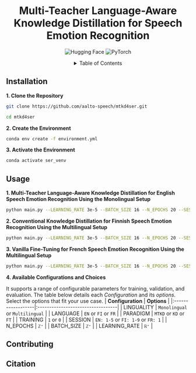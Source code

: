 <h1 align="center">Multi-Teacher Language-Aware Knowledge Distillation for Speech Emotion Recognition</h1>

<p align="center">
  <img src="https://img.shields.io/badge/%F0%9F%A4%97-Hugging_Face-blue" alt="Hugging Face" />
  <img src="https://img.shields.io/badge/%F0%9F%94%A5-PyTorch-purple" alt="PyTorch" />
</p>

<div align="center">
  <details>
    <summary>Table of Contents</summary>
    <a href="#installation">Installation</a><br>
    <a href="#usage">Usage</a><br>
    <a href="#contributing">Contributing</a><br>
    <a href="#citation">Citation</a>
  </details>
</div>

## Installation

**1. Clone the Repository**
```bash
git clone https://github.com/aalto-speech/mtkd4ser.git
```
```bash
cd mtkd4ser
```

**2. Create the Environment**
```bash
conda env create -f environment.yml
```

**3. Activate the Environment**
```bash
conda activate ser_venv
```

<!--
**x. xx**
```bash

```
-->

## Usage

**1. Multi-Teacher Language-Aware Knowledge Distillation for English Speech Emotion Recognition Using the Monolingual Setup**
```bash
python main.py --LEARNING_RATE 3e-5 --BATCH_SIZE 16 --N_EPOCHS 20 --SESSION 5 --TRAINING 1 --PARADIGM "MTKD" --LANGUAGE "EN" --LINGUALITY "Monolingual"
```

**2. Conventional Knowledge Distillation for Finnish Speech Emotion Recognition Using the Multilingual Setup**
```bash
python main.py --LEARNING_RATE 3e-5 --BATCH_SIZE 16 --N_EPOCHS 20 --SESSION 9 --TRAINING 1 --PARADIGM "KD" --LANGUAGE "FI" --LINGUALITY "Multilingual"
```

**3. Vanilla Fine-Tuning for French Speech Emotion Recognition Using the Multilingual Setup**
```bash
python main.py --LEARNING_RATE 3e-5 --BATCH_SIZE 16 --N_EPOCHS 20 --SESSION 1 --TRAINING 1 --PARADIGM "FT" --LANGUAGE "FR" --LINGUALITY "Multilingual"
```

**4. Available Configurations and Choices**

It supports a range of configurable parameters for training, validation, and evaluation. The table below details each *Configuration* and its *options*. Select the options that fit your use case.
| **Configuration** | **Options**                       |
|:------------------|:----------------------------------|
| LINGUALITY        | `Monolingual` or `Multilingual`   |
| LANGUAGE          | `EN` or `FI` or `FR`              |
| PARADIGM          | `MTKD` or `KD` or `FT`            |
| TRAINING          | `1` or `0`                        |
| SESSION           | `EN: 1-5` or `FI: 1-9` or `FR: 1` |
| N_EPOCHS          | `ℤ⁺`                              |
| BATCH_SIZE        | `ℤ⁺`                              |
| LEARNING_RATE     | `ℝ⁺`                              |


## Contributing


## Citation



